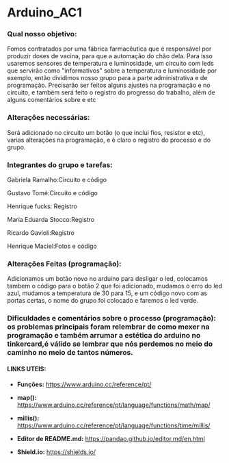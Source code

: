 # Arduino_AC1

### Qual nosso objetivo:

Fomos contratados por uma fábrica farmacêutica que é responsável por produzir doses de vacina, para que a automação do chão dela. Para isso usaremos sensores de temperatura e luminosidade, um circuito com leds que servirão como "informativos" sobre a temperatura e luminosidade por exemplo, então dividimos nosso grupo para a parte administrativa e de programação. Precisarão ser feitos alguns ajustes na programação e no circuito, e também será feito o registro do progresso do trabalho, além de alguns comentários sobre e etc

### Alteraçôes necessárias:

Será adicionado no circuito um botão (o que inclui fios, resistor e etc), varias alteraçôes na programação, e é claro o registro do processo e do grupo.

### Integrantes do grupo e tarefas:

Gabriela Ramalho:Circuito e código

Gustavo Tomé:Circuito e código

Henrique fucks: Registro

Maria Eduarda Stocco:Registro

Ricardo Gavioli:Registro

Henrique Maciel:Fotos e código

### Alteraçôes Feitas (programação):
Adicionamos um botão novo no arduino para desligar o led, colocamos tambem o código para o botão 2 que foi adicionado, mudamos o erro do led azul, mudamos a temperatura de 30 para 15, e um código novo com as portas certas, o nome do grupo foi colocado e faremos o led verde.
### Dificuldades e comentários sobre o processo (programação): os problemas principais foram relembrar de como mexer na programação e também arrumar a estética do arduino no tinkercard,é válido se lembrar que nós perdemos no meio do caminho no meio de tantos números.



#### LINKS UTEIS:

- **Funções:** https://www.arduino.cc/reference/pt/
- **map():** https://www.arduino.cc/reference/pt/language/functions/math/map/
- **millis():** https://www.arduino.cc/reference/pt/language/functions/time/millis/

- **Editor de README.md:** https://pandao.github.io/editor.md/en.html
- **Shield.io:** https://shields.io/
